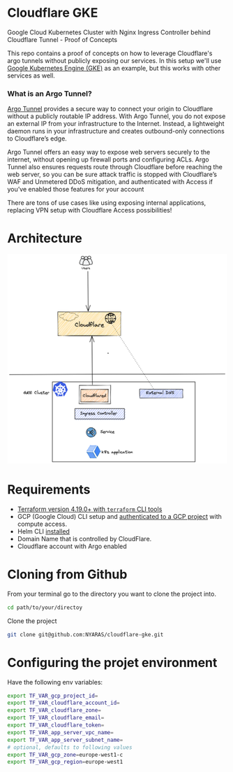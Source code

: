 Cloudflare GKE
==============
Google Cloud Kubernetes Cluster with Nginx Ingress Controller behind Cloudflare Tunnel - Proof of Concepts

This repo contains a proof of concepts on how to leverage Cloudflare's argo tunnels without publicly exposing our services. In this setup we'll use [Google Kubernetes Engine (GKE)](https://cloud.google.com/kubernetes-engine/) as an example, but this works with other services as well.

### What is an Argo Tunnel?
[Argo Tunnel](https://developers.cloudflare.com/cloudflare-one/connections/connect-apps/) provides a secure way to connect your origin to Cloudflare without a publicly routable IP address. With Argo Tunnel, you do not expose an external IP from your infrastructure to the Internet. Instead, a lightweight daemon runs in your infrastructure and creates outbound-only connections to Cloudflare’s edge.

Argo Tunnel offers an easy way to expose web servers securely to the internet, without opening up firewall ports and configuring ACLs. Argo Tunnel also ensures requests route through Cloudflare before reaching the web server, so you can be sure attack traffic is stopped with Cloudflare’s WAF and Unmetered DDoS mitigation, and authenticated with Access if you’ve enabled those features for your account

There are tons of use cases like using exposing internal applications, replacing VPN setup with Cloudflare Access possibilities!

Architecture
============
![gke-cloudflare](./images/cloudflare.png)

Requirements
============
- [Terraform version 4.19.0+ with `terraform` CLI tools](https://www.terraform.io/downloads.html)
- GCP (Google Cloud) CLI setup and [authenticated to a GCP project](https://cloud.google.com/sdk/gcloud/reference/auth/application-default/login) with compute access. 
- Helm CLI [installed](https://helm.sh/docs/intro/install/)
- Domain Name that is controlled by CloudFlare.
- Cloudflare account with Argo enabled

Cloning from Github
===================
From your terminal go to the directory you want to clone the project into.

```bash
cd path/to/your/directoy
```
Clone the project

```bash
git clone git@github.com:NYARAS/cloudflare-gke.git
```

Configuring the projet environment
==================================
Have the following env variables:
```bash
export TF_VAR_gcp_project_id=
export TF_VAR_cloudflare_account_id=
export TF_VAR_cloudflare_zone=
export TF_VAR_cloudflare_email=
export TF_VAR_cloudflare_token=
export TF_VAR_app_server_vpc_name=
export TF_VAR_app_server_subnet_name=
# optional, defaults to following values
export TF_VAR_gcp_zone=europe-west1-c
export TF_VAR_gcp_region=europe-west1
```
